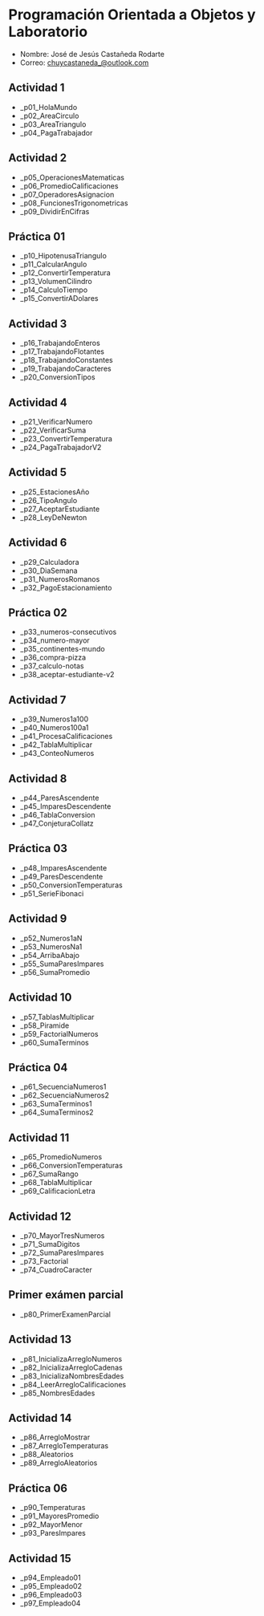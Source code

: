 # Programación Orientada a Objetos y Laboratorio

- Nombre: José de Jesús Castañeda Rodarte
- Correo: chuycastaneda_@outlook.com

## Actividad 1
- _p01_HolaMundo
- _p02_AreaCirculo
- _p03_AreaTriangulo
- _p04_PagaTrabajador

## Actividad 2
- _p05_OperacionesMatematicas
- _p06_PromedioCalificaciones
- _p07_OperadoresAsignacion
- _p08_FuncionesTrigonometricas
- _p09_DividirEnCifras

## Práctica 01
- _p10_HipotenusaTriangulo
- _p11_CalcularAngulo
- _p12_ConvertirTemperatura
- _p13_VolumenCilindro
- _p14_CalculoTiempo
- _p15_ConvertirADolares

## Actividad 3
- _p16_TrabajandoEnteros
- _p17_TrabajandoFlotantes
- _p18_TrabajandoConstantes
- _p19_TrabajandoCaracteres
- _p20_ConversionTipos

## Actividad 4
- _p21_VerificarNumero
- _p22_VerificarSuma
- _p23_ConvertirTemperatura
- _p24_PagaTrabajadorV2

## Actividad 5
- _p25_EstacionesAño
- _p26_TipoAngulo
- _p27_AceptarEstudiante
- _p28_LeyDeNewton

## Actividad 6
- _p29_Calculadora
- _p30_DiaSemana
- _p31_NumerosRomanos
- _p32_PagoEstacionamiento

## Práctica 02
- _p33_numeros-consecutivos
- _p34_numero-mayor
- _p35_continentes-mundo
- _p36_compra-pizza
- _p37_calculo-notas
- _p38_aceptar-estudiante-v2

## Actividad 7
- _p39_Numeros1a100
- _p40_Numeros100a1
- _p41_ProcesaCalificaciones
- _p42_TablaMultiplicar
- _p43_ConteoNumeros

## Actividad 8
- _p44_ParesAscendente
- _p45_ImparesDescendente
- _p46_TablaConversion
- _p47_ConjeturaCollatz

## Práctica 03
- _p48_ImparesAscendente  
- _p49_ParesDescendente  
- _p50_ConversionTemperaturas
- _p51_SerieFibonaci

## Actividad 9
- _p52_Numeros1aN
- _p53_NumerosNa1
- _p54_ArribaAbajo
- _p55_SumaParesImpares
- _p56_SumaPromedio

## Actividad 10
- _p57_TablasMultiplicar
- _p58_Piramide
- _p59_FactorialNumeros
- _p60_SumaTerminos

## Práctica 04
- _p61_SecuenciaNumeros1
- _p62_SecuenciaNumeros2
- _p63_SumaTerminos1
- _p64_SumaTerminos2

## Actividad 11
- _p65_PromedioNumeros
- _p66_ConversionTemperaturas
- _p67_SumaRango
- _p68_TablaMultiplicar
- _p69_CalificacionLetra

## Actividad 12
- _p70_MayorTresNumeros
- _p71_SumaDigitos
- _p72_SumaParesImpares
- _p73_Factorial
- _p74_CuadroCaracter 

## Primer exámen parcial
- _p80_PrimerExamenParcial

## Actividad 13
- _p81_InicializaArregloNumeros
- _p82_InicializaArregloCadenas
- _p83_InicializaNombresEdades
- _p84_LeerArregloCalificaciones
- _p85_NombresEdades

## Actividad 14
- _p86_ArregloMostrar
- _p87_ArregloTemperaturas
- _p88_Aleatorios
- _p89_ArregloAleatorios

## Práctica 06
- _p90_Temperaturas
- _p91_MayoresPromedio
- _p92_MayorMenor
- _p93_ParesImpares 

## Actividad 15
- _p94_Empleado01
- _p95_Empleado02
- _p96_Empleado03
- _p97_Empleado04
